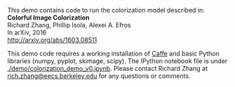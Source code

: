This demo contains code to run the colorization model described in: <br>
<b>Colorful Image Colorization</b> <br>
Richard Zhang, Phillip Isola, Alexei A. Efros <br>
In arXiv, 2016 <br>
http://arxiv.org/abs/1603.08511 <br>

This demo code requires a working installation of [Caffe](http://caffe.berkeleyvision.org/) and basic Python libraries (numpy, pyplot, skimage, scipy). The IPython notebook file is under [./demo/colorization_demo_v0.ipynb](https://github.com/richzhang/colorization/blob/master/demo/colorization_demo_v0.ipynb). Please contact Richard Zhang at rich.zhang@eecs.berkeley.edu for any questions or comments.
